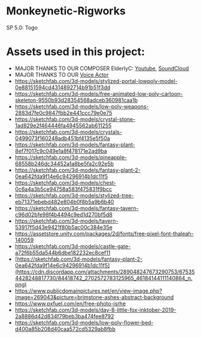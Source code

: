 # Monkeynetic-Rigworks
SP 5.0: Togo

# Assets used in this project:
 - MAJOR THANKS TO OUR COMPOSER ElderlyC: [Youtube](https://www.youtube.com/user/Fudgadelical), [SoundCloud](https://soundcloud.com/dillon-bell-332260864)
 - MAJOR THANKS TO OUR [Voice Actor](https://cdn.discordapp.com/attachments/694308928267354133/695117144291278900/unknown.png)
 - https://sketchfab.com/3d-models/stylized-portal-lowpoly-model-0e88151594cd4314892714b91b51f3dd
 - https://sketchfab.com/3d-models/free-animated-low-poly-cartoon-skeleton-9550b93d28354568adceb360981caa1b
 - https://sketchfab.com/3d-models/low-poly-weapons-2883d7fe0c9847fbb2e441ccc79e0e75
 - https://sketchfab.com/3d-models/crystal-stone-1ad829e2f464446fa4945562ab611255
 - https://sketchfab.com/3d-models/crystals-0499073f160248adb451bf4135e5f50a
 - https://sketchfab.com/3d-models/fantasy-plant-8ef7f017c9c049e1a8f478171e2ad9ba
 - https://sketchfab.com/3d-models/pineapple-68558b246dc34452a1a8be5fa2c92e5b
 - https://sketchfab.com/3d-models/fantasy-plant-2-0ea642fda9f14e6c94296914b1dc11f5
 - https://sketchfab.com/3d-models/chest-0c6a4a3b5ce94758a583f475831f9bcc
 - https://sketchfab.com/3d-models/stylized-tree-eb71371ebebd482e804b0f8b5a9b6b40
 - https://sketchfab.com/3d-models/fantasy-tavern-c96d02bfe98f4b4494c9ed1d270bf5d8
 - https://sketchfab.com/3d-models/tavern-53917f5d43e9421f80b5ac00c384e35e
 - https://assetstore.unity.com/packages/2d/fonts/free-pixel-font-thaleah-140059
 - https://sketchfab.com/3d-models/castle-gate-a72f6b55da544b6dbe182232ec8cef11
 - [https://sketchfab.com/3d-models/fantasy-plant-2-0ea642fda9f14e6c94296914b1dc11f5](https://cdn.discordapp.com/attachments/289048247673290753/675354428248817730/84418742_2702572783125965_46184144111140864_n.png)
 - https://www.publicdomainpictures.net/en/view-image.php?image=269043&picture=brimstone-ashes-abstract-background
 - https://www.pxfuel.com/en/free-photo-jsrhe
 - https://sketchfab.com/3d-models/day-8-little-fox-inktober-2019-2a8886d42d834f79beb3ba474fee8792
 - https://sketchfab.com/3d-models/low-poly-flower-bed-d400a85b208d40caa572cd5329ab8fbb

